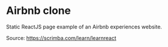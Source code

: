 # Airbnb clone

Static ReactJS page example of an Airbnb experiences website.

Source: https://scrimba.com/learn/learnreact